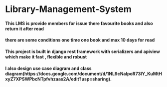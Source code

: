 # Library-Management-System

<h4> This LMS is provide members for issue there favourite books and also return it after read </h4>
<h4> there are some conditions one time one book and max 10 days for read </h4>
<h4> This project is built in django rest framework with serializers and apiview which make it fast , flexible and robust </h4>
<h4> I also design use case diagram and class diagram(https://docs.google.com/document/d/1NL9cNaIpoR73lY_KuMtHxyZ7XPSWPbcNTpfvhzaas2A/edit?usp=sharing).
